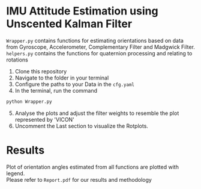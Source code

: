 # IMU Attitude Estimation using Unscented Kalman Filter

`Wrapper.py` contains functions for estimating orientations based on data from Gyroscope, Accelerometer, Complementary Filter and Madgwick Filter.
`helpers.py` contains the functions for quaternion processing and relating to rotations 

1. Clone this repository
2. Navigate to the folder in your terminal
3. Configure the paths to your Data in the `cfg.yaml`
4. In the terminal, run the command
```bash
python Wrapper.py
```
5. Analyse the plots and adjust the filter weights to resemble the plot represented by 'VICON'
6. Uncomment the Last section to visualize the Rotplots.

# Results

Plot of orientation angles estimated from all functions are plotted with legend. <br />
Please refer to `Report.pdf` for our results and methodology
